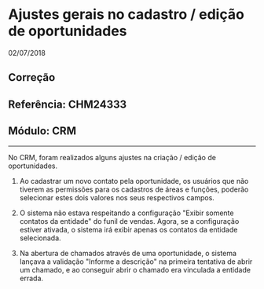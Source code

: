 # Ajustes gerais no cadastro / edição de oportunidades
02/07/2018
## Correção
## Referência: CHM24333
## Módulo: CRM
***
No CRM, foram realizados alguns ajustes na criação / edição de oportunidades.

1. Ao cadastrar um novo contato pela oportunidade, os usuários que não tiverem as permissões para os cadastros de áreas e funções, poderão selecionar estes dois valores nos seus respectivos campos.

2. O sistema não estava respeitando a configuração "Exibir somente contatos da entidade" do funil de vendas. Agora, se a configuração estiver ativada, o sistema irá exibir apenas os contatos da entidade selecionada.

3. Na abertura de chamados através de uma oportunidade, o sistema lançava a validação "Informe a descrição" na primeira tentativa de abrir um chamado, e ao conseguir abrir o chamado era vinculada a entidade errada.